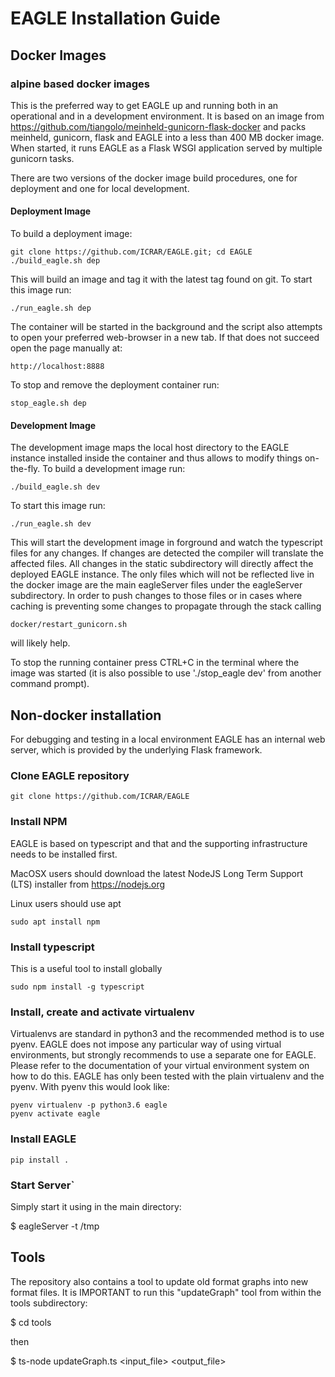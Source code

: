 # EAGLE Installation Guide

## Docker Images

### alpine based docker images

This is the preferred way to get EAGLE up and running both in an operational and in a development environment. It is based on an image from <https://github.com/tiangolo/meinheld-gunicorn-flask-docker> and packs meinheld, gunicorn, flask and EAGLE into a less than 400 MB docker image. When started, it runs EAGLE as a Flask WSGI application served by multiple gunicorn tasks.

There are two versions of the docker image build procedures, one for deployment and one for local development.

#### Deployment Image

To build a deployment image:

    git clone https://github.com/ICRAR/EAGLE.git; cd EAGLE
    ./build_eagle.sh dep

This will build an image and tag it with the latest tag found on git. To start this image run:

    ./run_eagle.sh dep

The container will be started in the background and the script also attempts to open your preferred web-browser in a new tab. If that does not succeed open the page manually at:

    http://localhost:8888

To stop and remove the deployment container run:

    stop_eagle.sh dep

#### Development Image

The development image maps the local host directory to the EAGLE instance installed inside the container and thus allows to modify things on-the-fly. To build a development image run:

    ./build_eagle.sh dev

To start this image run:

    ./run_eagle.sh dev

This will start the development image in forground and watch the typescript files for any changes. If changes are detected the compiler will translate the affected files. All changes in the static subdirectory will directly affect the deployed EAGLE instance. The only files which will not be reflected live in the docker image are the main eagleServer files under the eagleServer subdirectory. In order to push changes to those files or in cases where caching is preventing some changes to propagate through the stack calling

    docker/restart_gunicorn.sh

will likely help.

To stop the running container press CTRL+C in the terminal where the image was started (it is also possible to use './stop_eagle dev' from another command prompt).

## Non-docker installation

For debugging and testing in a local environment EAGLE has an internal web server, which is provided by the underlying Flask framework.

### Clone EAGLE repository

    git clone https://github.com/ICRAR/EAGLE  

### Install NPM

EAGLE is based on typescript and that and the supporting infrastructure needs to be installed first.

MacOSX users should download the latest NodeJS Long Term Support (LTS) installer from <https://nodejs.org>

Linux users should use apt

    sudo apt install npm

### Install typescript

This is a useful tool to install globally

    sudo npm install -g typescript

### Install, create and activate virtualenv

Virtualenvs are standard in python3 and the recommended method
is to use pyenv. EAGLE does not impose any particular way of
using virtual environments, but strongly recommends to use a separate one for EAGLE. Please refer to the documentation of your virtual environment system on how to do this. EAGLE has only been tested with the plain virtualenv and the pyenv. With pyenv this would look like:

    pyenv virtualenv -p python3.6 eagle
    pyenv activate eagle

### Install EAGLE

    pip install .   

### Start Server`

Simply start it using in the main directory:

$ eagleServer -t /tmp

## Tools

The repository also contains a tool to update old format graphs into new format files. It is IMPORTANT to run this "updateGraph" tool from within the tools subdirectory:

$ cd tools

then

$ ts-node updateGraph.ts <input_file> <output_file>
